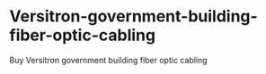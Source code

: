 # Versitron-government-building-fiber-optic-cabling
Buy Versitron government building fiber optic cabling
